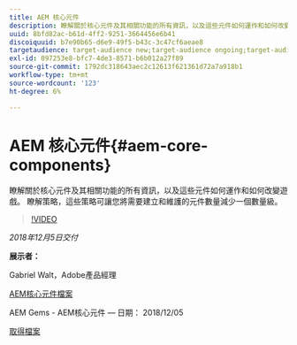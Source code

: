 ```yaml
---
title: AEM 核心元件
description: 瞭解關於核心元件及其相關功能的所有資訊，以及這些元件如何運作和如何改變遊戲。 瞭解策略，這些策略可讓您將需要建立和維護的元件數量減少一個數量級。
uuid: 8bfd82ac-b61d-4ff2-9251-3664456e6b41
discoiquuid: b7e90b65-d6e9-49f5-b43c-3c47cf6aeae8
targetaudience: target-audience new;target-audience ongoing;target-audience upgrader
exl-id: 097253e8-bfc7-4de3-8571-b6b012a27f89
source-git-commit: 1792dc318643aec2c12613f621361d72a7a918b1
workflow-type: tm+mt
source-wordcount: '123'
ht-degree: 6%

---
```


# AEM 核心元件{#aem-core-components}

瞭解關於核心元件及其相關功能的所有資訊，以及這些元件如何運作和如何改變遊戲。 瞭解策略，這些策略可讓您將需要建立和維護的元件數量減少一個數量級。

>[!VIDEO](https://video.tv.adobe.com/v/25674/)

*2018年12月5日交付*

**展示者：**

Gabriel Walt，Adobe產品經理

[AEM核心元件檔案](https://helpx.adobe.com/experience-manager/core-components/user-guide.html)

AEM Gems - AEM核心元件 — 日期： 2018/12/05

[取得檔案](assets/aem-gems-aem-sitescorecomponents-12052018.pdf)
